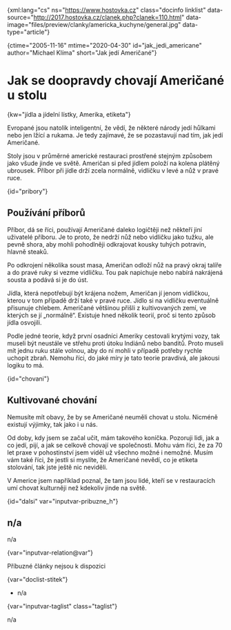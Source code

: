 
{xml:lang="cs" ns="https://www.hostovka.cz" class="docinfo linklist" data-source="http://2017.hostovka.cz/clanek.php?clanek=110.html" data-image="files/preview/clanky/americka_kuchyne/general.jpg" data-type="article"}

{ctime="2005-11-16" mtime="2020-04-30" id="jak\_jedi\_americane" author="Michael Klíma" short="Jak jedí Američané"}

# Jak se doopravdy chovají Američané u stolu

<!-- generated attribute kw by user_updatekw.sh on 2020-07-05, do not edit -->

{kw="jídla a jídelní lístky, Amerika, etiketa"}

Evropané jsou natolik inteligentní, že vědí, že některé národy jedí hůlkami nebo jen lžící a rukama. Je tedy zajímavé, že se pozastavují nad tím, jak jedí Američané.

Stoly jsou v průměrné americké restauraci prostřené stejným způsobem jako všude jinde ve světě. Američan si před jídlem položí na kolena plátěný ubrousek. Příbor při jídle drží zcela normálně, vidličku v levé a nůž v pravé ruce.

{id="pribory"}

## Používání příborů

Příbor, dá se říci, používají Američané daleko logičtěji než někteří jiní uživatelé příboru. Je to proto, že nedrží nůž nebo vidličku jako tužku, ale pevně shora, aby mohli pohodlněji odkrajovat kousky tuhých potravin, hlavně steaků.

Po odkrojení několika soust masa, Američan odloží nůž na pravý okraj talíře a do pravé ruky si vezme vidličku. Tou pak napichuje nebo nabírá nakrájená sousta a podává si je do úst.

Jídla, která nepotřebují být krájena nožem, Američan jí jenom vidličkou, kterou v tom případě drží také v pravé ruce. Jídlo si na vidličku eventuálně přisunuje chlebem. Američané většinou přišli z kultivovaných zemí, ve kterých se jí „normálně“. Existuje hned několik teorií, proč si tento způsob jídla osvojili.

Podle jedné teorie, když první osadníci Ameriky cestovali krytými vozy, tak museli být neustále ve střehu proti útoku Indiánů nebo banditů. Proto museli mít jednu ruku stále volnou, aby do ní mohli v případě potřeby rychle uchopit zbraň. Nemohu říci, do jaké míry je tato teorie pravdivá, ale jakousi logiku to má.

{id="chovani"}

## Kultivované chování

Nemusíte mít obavy, že by se Američané neuměli chovat u stolu. Nicméně existují výjimky, tak jako i u nás.

Od doby, kdy jsem se začal učit, mám takového koníčka. Pozoruji lidi, jak a co jedí, pijí, a jak se celkově chovají ve společnosti. Mohu vám říci, že za 70 let praxe v pohostinství jsem viděl už všechno možné i nemožné. Musím vám také říci, že jestli si myslíte, že Američané nevědí, co je etiketa stolování, tak jste ještě nic neviděli.

V Americe jsem například poznal, že tam jsou lidé, kteří se v restauracích umí chovat kulturněji než kdekoliv jinde na světě.

{id="dalsi" var="inputvar-pribuzne_h"}

## n/a

n/a

{var="inputvar-relation@var"}

Příbuzné články nejsou k dispozici

{var="doclist-stitek"}

  * n/a

{var="inputvar-taglist" class="taglist"}

n/a

